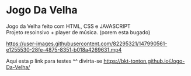 # Jogo Da Velha
Jogo da Velha feito com HTML, CSS e JAVASCRIPT
<br>
Projeto resoinsivo + player de música. (porem esta bugado)


https://user-images.githubusercontent.com/82295321/147990561-e1255530-28fe-4875-8351-b018a4269631.mp4

Aqui esta p link para testes ^^ divirta-se https://bkt-tonton.github.io/Jogo-Da-Velha/






